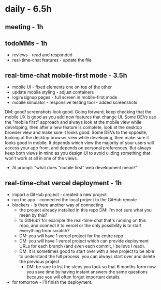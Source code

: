 # daily - 6.5h

## meeting - 1h

## todoMMs - 1h
* reviews - read and responded
* real-time-chat features - update the file

## real-time-chat mobile-first mode - 3.5h
* mobile UI - fixed elements one on top of the other
* update mobile styling - adjust containers
* login/signup pages - full screen in mobile-first mode
* mobile simulator - responsive testing tool - added screenshots

DM: good! screenshots look good. Going forward, keep checking that the mobile UX is good as you add new features that change UI. Some DEVs use the "mobile first" approach and always look at the mobile view while developing, then after a new feature is complete, look at the desktop browser view and make sure it looks good. Some DEVs to the opposite, looking at the desktop browser view while developing, then make sure it looks good in mobile. It depends which view the majority of your users will access your app from, and depends on personal preferences. But always keep both views in mind as you design UI to avoid uilding something that won't work at all in one of the views.
* AI prompt: "what does "mobile first" web development mean?"

## real-time-chat vercel deployment - 1h
* import a GitHub project - created a new project 
* run the app - connected the local project to the GitHub remote
* blockers - is there another way of connecting 
  * the project already installed in this repo DM: I'm not sure what you mean by this?
  * to GitHub? for example the real-time-chat that's running on this repo, and connect it to vercel or the only possibility is to start everything from scratch?
  * DM: you will have 1 vercel project for the entire repo 
  * DM: you will have 1 vercel project which can provide deployment URLs for each branch (and even each commit, I believe I read). 
  * DM: it is sometimes good to start over with a new project to be able to understand the full process. you can always start over and delete the previous project
    * DM: be sure to list the steps you took so that 6 months form now you save time by having instant answers the same questions because you will often forget important details. 
* for tomorrow - i'll finish the deployment.

